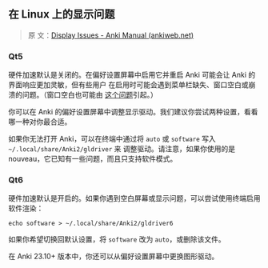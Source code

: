 ## 在 Linux 上的显示问题

> 原
> 文：[Display Issues - Anki Manual (ankiweb.net)](https://docs.ankiweb.net/platform/linux/display-issues.html)

### Qt5

硬件加速默认是关闭的。在偏好设置屏幕中启用它并重启 Anki 可能会让 Anki 的界面响应更加灵敏，但有些用户
在启用时可能会遇到菜单栏缺失、窗口空白或崩溃的问题。（窗口空白也可能由
[这个问题](./blank-window.md)引起。）

你可以在 Anki 的偏好设置屏幕中调整显示驱动。我们建议你尝试两种设置，看看哪一种对你最合适。

如果你无法打开 Anki，可以在终端中通过将 `auto` 或 `software` 写入 `~/.local/share/Anki2/gldriver` 来
调整驱动。请注意，如果你使用的是 nouveau，它已知有一些问题，而且只支持软件模式。

### Qt6

硬件加速默认是开启的。如果你遇到空白屏幕或显示问题，可以尝试使用终端启用软件渲染：

```
echo software > ~/.local/share/Anki2/gldriver6
```

如果你希望切换回默认设置，将 `software` 改为 `auto`，或删除该文件。

在 Anki 23.10+ 版本中，你还可以从偏好设置屏幕中更换图形驱动。
